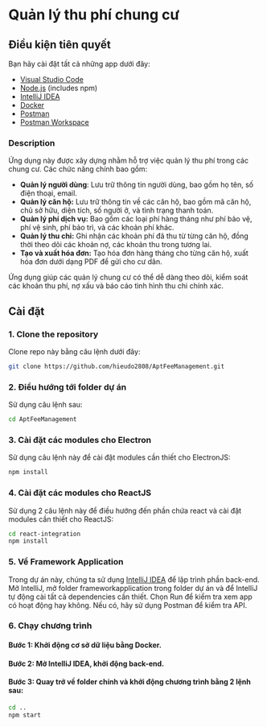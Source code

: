 # Quản lý thu phí chung cư

## Điều kiện tiên quyết

Bạn hãy cài đặt tất cả những app dưới đây:

- [Visual Studio Code](https://code.visualstudio.com/download)
- [Node.js](https://nodejs.org/) (includes npm)
- [IntelliJ IDEA](https://www.jetbrains.com/idea/)
- [Docker](https://www.docker.com/)
- [Postman](https://www.postman.com/)
- [Postman Workspace](https://karakurenai.postman.co/)

### Description

Ứng dụng này được xây dựng nhằm hỗ trợ việc quản lý thu phí trong các chung cư. Các chức năng chính bao gồm:
- **Quản lý người dùng**: Lưu trữ thông tin người dùng, bao gồm họ tên, số điện thoại, email.
- **Quản lý căn hộ:** Lưu trữ thông tin về các căn hộ, bao gồm mã căn hộ, chủ sở hữu, diện tích, số người ở, và tình trạng thanh toán.
- **Quản lý phí dịch vụ:** Bao gồm các loại phí hàng tháng như phí bảo vệ, phí vệ sinh, phí bảo trì, và các khoản phí khác.
- **Quản lý thu chi:** Ghi nhận các khoản phí đã thu từ từng căn hộ, đồng thời theo dõi các khoản nợ, các khoản thu trong tương lai.
- **Tạo và xuất hóa đơn:** Tạo hóa đơn hàng tháng cho từng căn hộ, xuất hóa đơn dưới dạng PDF để gửi cho cư dân.

Ứng dụng giúp các quản lý chung cư có thể dễ dàng theo dõi, kiểm soát các khoản thu phí, nợ xấu và báo cáo tình hình thu chi chính xác.

## Cài đặt

### 1. Clone the repository

Clone repo này bằng câu lệnh dưới đây:

```bash
git clone https://github.com/hieudo2808/AptFeeManagement.git
```

### 2. Điều hướng tới folder dự án

Sử dụng câu lệnh sau:

```bash
cd AptFeeManagement
```

### 3. Cài đặt các modules cho Electron

Sử dụng câu lệnh này để cài đặt modules cần thiết cho ElectronJS:

```bash
npm install
```

### 4. Cài đặt các modules cho ReactJS

Sử dụng 2 câu lệnh này để điều hướng đến phần chứa react và cài đặt modules cần thiết cho ReactJS:

```bash
cd react-integration
npm install
```

### 5. Về Framework Application

Trong dự án này, chúng ta sử dụng [IntelliJ IDEA](https://www.jetbrains.com/idea/) để lập trình phần back-end. 
Mở IntelliJ, mở folder frameworkapplication trong folder dự án và để IntelliJ tự động cài tất cả dependencies cần thiết.
Chọn Run để kiểm tra xem app có hoạt động hay không. Nếu có, hãy sử dụng Postman để kiểm tra API.

### 6. Chạy chương trình

#### Bước 1: Khởi động cơ sở dữ liệu bằng Docker.
#### Bước 2: Mở IntelliJ IDEA, khởi động back-end.
#### Bước 3: Quay trở về folder chính và khởi động chương trình bằng 2 lệnh sau:

```bash
cd ..
npm start
```

